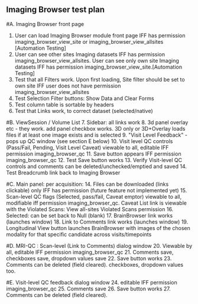 ## Imaging Browser test plan
	
#A. Imaging Browser front page
1. User can load Imaging Browser module front page IFF has permission imaging_browser_view_site or imaging_browser_view_allsites
   [Automation Testing]
2. User can see other sites Imaging datasets IFF has permission imaging_browser_view_allsites. User can see only own site Imaging datasets IFF has permission imaging_browser_view_site.[Automation Testing]
3. Test that all Filters work.  Upon first loading, Site filter should be set to own site IFF user does not have permission imaging_browser_view_allsites
4. Test Selection Filter buttons: Show Data and Clear Forms
5. Test column table is sortable by headers
6. Test that Links work, to correct dataset (selected/native)

#B. ViewSession / Volume List 
7. Sidebar:  all links work 
8. 3d panel overlay etc - they work.  add panel checkbox works. 3D only or 3D+Overlay loads files if at least one image exists and is selected
9. "Visit Level Feedback" - pops up QC window (see section E below)
10. Visit level QC controls (Pass/Fail, Pending, Visit Level Caveat) viewable to all, editable IFF permission imaging_browser_qc
11. Save button appears IFF permission imaging_browser_qc
12. Test Save button works 
13. Verify Visit-level QC controls and comments can be deleted/unchecked/emptied and saved
14. Test Breadcrumb link back to Imaging Browser

#C. Main panel:  per acquisition:
14. Files can be downloaded (links clickable) only IFF has permission (future feature not implemented yet)
15. Scan-level QC flags (Selected, pass/fail, Caveat emptor) viewable to all, modifiable iff permission imaging_browser_qc. Caveat List link is viewable with the Violated Scans: View all-sites Violated Scans permission
16. Selected:  can be set back to Null (blank)
17. BrainBrowser link works (launches window)
18. Link to Comments link works (launches window)
19. Longitudinal View button launches BrainBrowser with images of the chosen modality for that specific candidate across visits/timepoints

#D. MRI-QC : Scan-level (Link to Comments) dialog window
20. Viewable by all, editable IFF permission imaging_browser_qc
21. Comments save, checkboxes save, dropdown values save
22. Save button works
23. Comments can be deleted (field cleared). checkboxes, dropdown values too. 

#E. Visit-level QC feedback dialog window
24. editable IFF permission imaging_browser_qc
25. Comments save
26. Save button works
27. Comments can be deleted (field cleared). 
